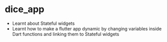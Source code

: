 # dice_app

- Learnt about Stateful widgets
- Learnt how to make a flutter app dynamic by changing variables inside Dart functions and linking them to Stateful widgets
